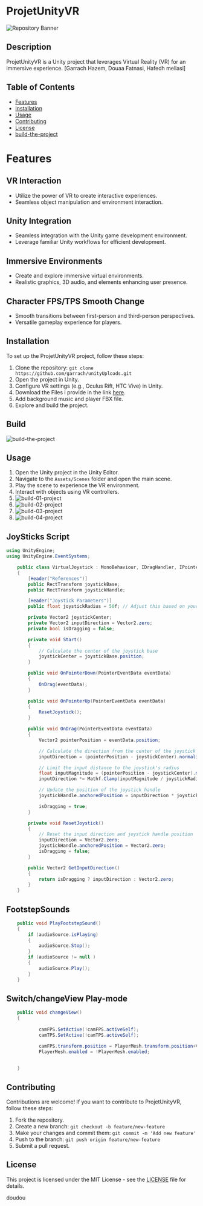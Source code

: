 

# ProjetUnityVR
![Repository Banner](https://64.media.tumblr.com/cd34a1bb6047b54d36a8204998c772ff/tumblr_pul9fipFgY1wnjxxqo1_1280.png)

## Description
ProjetUnityVR is a Unity project that leverages Virtual Reality (VR) for an immersive experience.
[Garrach Hazem, Douaa Fatnasi, Hafedh mellasi]
## Table of Contents
- [Features](#features)
- [Installation](#installation)
- [Usage](#usage)
- [Contributing](#contributing)
- [License](#license)
- [build-the-project](#build)

# Features

## VR Interaction
- Utilize the power of VR to create interactive experiences.
- Seamless object manipulation and environment interaction.

## Unity Integration
- Seamless integration with the Unity game development environment.
- Leverage familiar Unity workflows for efficient development.

## Immersive Environments
- Create and explore immersive virtual environments.
- Realistic graphics, 3D audio, and elements enhancing user presence.

## Character FPS/TPS Smooth Change
- Smooth transitions between first-person and third-person perspectives.
- Versatile gameplay experience for players.

## Installation
To set up the ProjetUnityVR project, follow these steps:
1. Clone the repository: `git clone https://github.com/garrach/unityUploads.git`
2. Open the project in Unity.
3. Configure VR settings (e.g., Oculus Rift, HTC Vive) in Unity.
4. Download the Files i provide in the link [here](https://drive.google.com/drive/folders/1rlV6CrD7PG4s8czQuCYRjpoXhmCrUiwX?usp=sharing).
5. Add background music and player FBX file.
6. Explore and build the project.

## Build
 ![build-the-project](https://github.com/garrach/unityUploads/blob/main/Assets/Art/c00.PNG)


## Usage
1. Open the Unity project in the Unity Editor.
2. Navigate to the `Assets/Scenes` folder and open the main scene.
3. Play the scene to experience the VR environment.
4. Interact with objects using VR controllers.
5. ![build-01-project](https://github.com/garrach/unityUploads/blob/main/Assets/Art/c00.PNG)
6. ![build-02-project](https://github.com/garrach/unityUploads/blob/main/Assets/Art/c01.PNG)
7. ![build-03-project](https://github.com/garrach/unityUploads/blob/main/Assets/Art/c002.PNG)
8. ![build-04-project](https://github.com/garrach/unityUploads/blob/main/Assets/Art/c003.PNG)

## JoySticks Script 
```c#
using UnityEngine;
using UnityEngine.EventSystems;

    public class VirtualJoystick : MonoBehaviour, IDragHandler, IPointerUpHandler, IPointerDownHandler
    {
        [Header("References")]
        public RectTransform joystickBase;
        public RectTransform joystickHandle;

        [Header("Joystick Parameters")]
        public float joystickRadius = 50f; // Adjust this based on your UI size

        private Vector2 joystickCenter;
        private Vector2 inputDirection = Vector2.zero;
        private bool isDragging = false;

        private void Start()
        {
            // Calculate the center of the joystick base
            joystickCenter = joystickBase.position;
        }

        public void OnPointerDown(PointerEventData eventData)
        {
            OnDrag(eventData);
        }

        public void OnPointerUp(PointerEventData eventData)
        {
            ResetJoystick();
        }

        public void OnDrag(PointerEventData eventData)
        {
            Vector2 pointerPosition = eventData.position;

            // Calculate the direction from the center of the joystick to the pointer
            inputDirection = (pointerPosition - joystickCenter).normalized;

            // Limit the input distance to the joystick's radius
            float inputMagnitude = (pointerPosition - joystickCenter).magnitude;
            inputDirection *= Mathf.Clamp(inputMagnitude / joystickRadius, -1f, 1f);

            // Update the position of the joystick handle
            joystickHandle.anchoredPosition = inputDirection * joystickRadius;

            isDragging = true;
        }

        private void ResetJoystick()
        {
            // Reset the input direction and joystick handle position
            inputDirection = Vector2.zero;
            joystickHandle.anchoredPosition = Vector2.zero;
            isDragging = false;
        }

        public Vector2 GetInputDirection()
        {
            return isDragging ? inputDirection : Vector2.zero;
        }
    }
````

## FootstepSounds
````c#
    public void PlayFootstepSound()
    {
        if (audioSource.isPlaying)
        {
            audioSource.Stop();
        }
        if (audioSource != null )
        {
            audioSource.Play();
        }
    }
````
## Switch/changeView Play-mode
````c#
    public void changeView()
    {
       
            camFPS.SetActive(!camFPS.activeSelf);
            camTPS.SetActive(!camTPS.activeSelf);

            camFPS.transform.position = PlayerMesh.transform.position+Vector3.up;
            PlayerMesh.enabled = !PlayerMesh.enabled;
        

    }
````

## Contributing
Contributions are welcome! If you want to contribute to ProjetUnityVR, follow these steps:
1. Fork the repository.
2. Create a new branch: `git checkout -b feature/new-feature`
3. Make your changes and commit them: `git commit -m 'Add new feature'`
4. Push to the branch: `git push origin feature/new-feature`
5. Submit a pull request.

## License
This project is licensed under the MIT License - see the [LICENSE](LICENSE) file for details.

doudou
